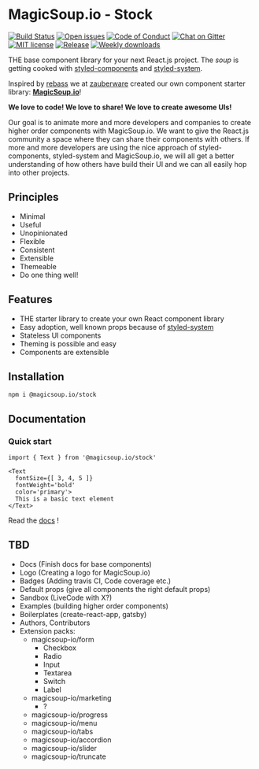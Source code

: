 

# MagicSoup.io - Stock

[![Build Status](https://travis-ci.com/magicsoup-io/magicsoup-stock.svg?branch=master)](https://travis-ci.com/magicsoup-io/magicsoup-stock)
[![Open issues](https://img.shields.io/github/issues-raw/magicsoup-io/magicsoup-stock.svg?style=flat)](https://github.com/magicsoup-io/magicsoup-stock/issues)
[![Code of Conduct](https://img.shields.io/badge/code-of%20conduct-green.svg)](https://github.com/magicsoup-io/magicsoup-stock/blob/master/CODE_OF_CONDUCT.md)
[![Chat on Gitter](https://img.shields.io/gitter/room/magicsoup-io/community.svg?colorB=753a88&style=flat)](https://gitter.im/magicsoup-io/community)
[![MIT license](https://img.shields.io/github/license/magicsoup-io/magicsoup-stock.svg?style=flat)](https://github.com/magicsoup-io/magicsoup-stock/blob/master/LICENSE)
[![Release](https://img.shields.io/github/release/magicsoup-io/magicsoup-stock.svg?style=flat)](https://github.com/magicsoup-io/magicsoup-stock/releases)
[![Weekly downloads](https://img.shields.io/npm/dw/@magicsoup.io/stock.svg?style=flat)](https://www.npmjs.com/package/@magicsoup.io/stock)

THE base component library for your next React.js project. The *soup* is getting cooked with [styled-components](https://github.com/styled-components/styled-components) and [styled-system](https://github.com/jxnblk/styled-system).

Inspired by [rebass](https://github.com/rebassjs/rebass) we at [zauberware](https://www.zauberware.com) created our own component starter library: **[MagicSoup.io](https://magicsoup.io)**!

**We love to code! We love to share! We love to create awesome UIs!**

Our goal is to animate more and more developers and companies to create higher order components with MagicSoup.io. We want to give the React.js community a space where they can share their components with others. If more and more developers are using the nice approach of styled-components, styled-system and MagicSoup.io, we will all get a better understanding of how others have build their UI and we can all easily hop into other projects.


## Principles

- Minimal
- Useful
- Unopinionated
- Flexible
- Consistent
- Extensible
- Themeable
- Do one thing well!

## Features

- THE starter library to create your own React component library
- Easy adoption, well known props because of [styled-system](https://github.com/jxnblk/styled-system) 
- Stateless UI components
- Theming is possible and easy
- Components are extensible

## Installation

`npm i @magicsoup.io/stock`

## Documentation

### Quick start
`import { Text } from '@magicsoup.io/stock'`

```
<Text
  fontSize={[ 3, 4, 5 ]}
  fontWeight='bold'
  color='primary'>
  This is a basic text element
</Text>
```

Read the [docs](https://docs.magicsoup.io/) !

## TBD
- Docs (Finish docs for base components)
- Logo (Creating a logo for MagicSoup.io)
- Badges (Adding travis CI, Code coverage etc.)
- Default props (give all components the right default props)
- Sandbox (LiveCode with X?)
- Examples (building higher order components)
- Boilerplates (create-react-app, gatsby)
- Authors, Contributors
- Extension packs:
  - magicsoup-io/form
    - Checkbox
    - Radio
    - Input
    - Textarea
    - Switch
    - Label
  - magicsoup-io/marketing
    - ?
  - magicsoup-io/progress
  - magicsoup-io/menu
  - magicsoup-io/tabs
  - magicsoup-io/accordion
  - magicsoup-io/slider
  - magicsoup-io/truncate
